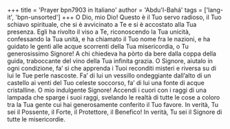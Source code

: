 +++
title = 'Prayer bpn7903 in Italiano'
author = 'Abdu'l-Bahá'
tags = ['lang-it', 'bpn-unsorted']
+++
O Dio, mio Dio! Questo è il Tuo servo radioso, il Tuo schiavo spirituale, che si è avvicinato a Te e si è accostato alla Tua presenza. Egli ha rivolto il viso a Te, riconoscendo la Tua unicità, confessando la Tua unità, e ha chiamato il Tuo nome fra le nazioni, e ha guidato le genti alle acque scorrenti della Tua misericordia, o Tu generosissimo Signore! A chi chiedeva ha pòrto da bere dalla coppa della guida, traboccante del vino della Tua infinita grazia.
O Signore, aiutalo in ogni condizione, fa’ sì che apprenda i Tuoi reconditi misteri e riversa su di lui le Tue perle nascoste. Fa’ di lui un vessillo ondeggiante dall’alto di un castello ai venti del Tuo celeste soccorso, fa’ di lui una fonte di acque cristalline.
O mio indulgente Signore! Accendi i cuori con i raggi di una lampada che sparge i suoi raggi, svelando le realtà di tutte le cose a coloro tra la Tua gente cui hai generosamente conferito il Tuo favore. 
In verità, Tu sei il Possente, il Forte, il Protettore, il Benefico! In verità, Tu sei il Signore di tutte le misericordie.
